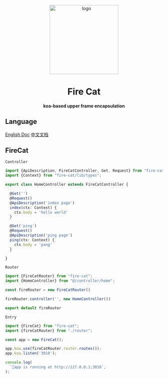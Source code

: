 <p align="center">
  <img alt="logo" src="https://cdn.jsdelivr.net/npm/fire-cat@2.0.2/logo-new.png" width="220" max-width="100%">
</p>

<h1 align="center">
Fire Cat
</h1>
<h4 align="center">
koa-based upper frame encapsulation
</h4>


## Language
[English Doc](https://jon-millent.github.io/fire-cat/#/en/)
[中文文档](https://jon-millent.github.io/fire-cat/#/)

## FireCat

`Controller`
```typescript
import {ApiDescription, FireCatController, Get, Request} from "fire-cat";
import {Context} from "fire-cat/lib/types";

export class HomeController extends FireCatController {

  @Get('')
  @Request()
  @ApiDescription('index page')
  index(ctx: Context) {
    ctx.body = 'hello world'
  }

  @Get('ping')
  @Request()
  @ApiDescription('ping page')
  ping(ctx: Context) {
    ctx.body = 'pang'
  }

}
```
`Router`
```typescript
import {FireCatRouter} from "fire-cat";
import {HomeController} from "@/controller/home";

const fireRouter = new FireCatRouter()

fireRouter.controller('', new HomeController())

export default fireRouter
```

`Entry`
```typescript
import {FireCat} from "fire-cat";
import {fireCatRouter} from "./router";

const app = new FireCat();

app.koa.use(fireCatRouter.router.routes());
app.koa.listen('3010');

console.log(
  `🐳️app is running at http://127.0.0.1:3010`,
);
```
